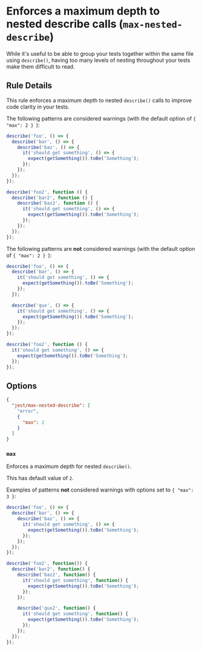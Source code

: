 # Enforces a maximum depth to nested describe calls (`max-nested-describe`)

While it's useful to be able to group your tests together within the same file
using `describe()`, having too many levels of nesting throughout your tests make
them difficult to read.

## Rule Details

This rule enforces a maximum depth to nested `describe()` calls to improve code
clarity in your tests.

The following patterns are considered warnings (with the default option of
`{ "max": 2 } `):

```js
describe('foo', () => {
  describe('bar', () => {
    describe('baz', () => {
      it('should get something', () => {
        expect(getSomething()).toBe('Something');
      });
    });
  });
});

describe('foo2', function () {
  describe('bar2', function () {
    describe('baz2', function () {
      it('should get something', () => {
        expect(getSomething()).toBe('Something');
      });
    });
  });
});
```

The following patterns are **not** considered warnings (with the default option
of `{ "max": 2 } `):

```js
describe('foo', () => {
  describe('bar', () => {
    it('should get something', () => {
      expect(getSomething()).toBe('Something');
    });
  });

  describe('qux', () => {
    it('should get something', () => {
      expect(getSomething()).toBe('Something');
    });
  });
});

describe('foo2', function () {
  it('should get something', () => {
    expect(getSomething()).toBe('Something');
  });
});
```

## Options

```json
{
  "jest/max-nested-describe": [
    "error",
    {
      "max": 2
    }
  ]
}
```

### `max`

Enforces a maximum depth for nested `describe()`.

This has default value of `2`.

Examples of patterns **not** considered warnings with options set to
`{ "max": 3 }`:

```js
describe('foo', () => {
  describe('bar', () => {
    describe('baz', () => {
      it('should get something', () => {
        expect(getSomething()).toBe('Something');
      });
    });
  });
});

describe('foo2', function()) {
  describe('bar2', function() {
    describe('baz2', function() {
      it('should get something', function() {
        expect(getSomething()).toBe('Something');
      });
    });

    describe('qux2', function() {
      it('should get something', function() {
        expect(getSomething()).toBe('Something');
      });
    });
  });
});

```
